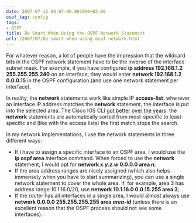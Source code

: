 ```yaml
---
date: 2007-07-12 08:07:00.001000+02:00
ospf_tag: config
tags:
- OSPF
title: Be Smart When Using the OSPF Network Statement
url: /2007/07/be-smart-when-using-ospf-network.html
---
```

For whatever reason, a lot of people have the impression that the wildcard bits in the OSPF network statement have to be the inverse of the interface subnet mask. For example, if you have configured **ip address 192.168.1.2 255.255.255.240** on an interface, they would enter **network 192.168.1.2 0.0.0.15** in the OSPF configuration (and use one network statement per interface).

In reality, the **network** statements work like simple IP **access-list**: whenever an interface IP address matches the **network** statement, the interface is put into the selected area. The Cisco IOS CLI [got better over the years](/2006/11/network-statements-in-ospf-process-are.html): the **network** statements are automatically sorted from most-specific to least-specific and (like with the access lists) the first match stops the search.
<!--more-->
In my network implementations, I use the network statements in three different ways:

-   If I have to assign a specific interface to an OSPF area, I would use the **ip ospf area** interface command. When forced to use the **network** statement, I would opt for **network *x.y.z.w* 0.0.0.0 area *n***;
-   If the area address ranges are nicely assigned (which also helps immensely when you have to start summarizing), you can use a single network statement to cover the whole area. If, for example, area 3 has address range 10.1.16.0/20, use **network 10.1.16.0 0.0.15.255 area 3**;
-   If the router has all interfaces in a single area, I would almost always use **network 0.0.0.0 255.255.255.255 area *area-id*** (unless there is an excellent reason that the OSPF process should not see some interfaces).

